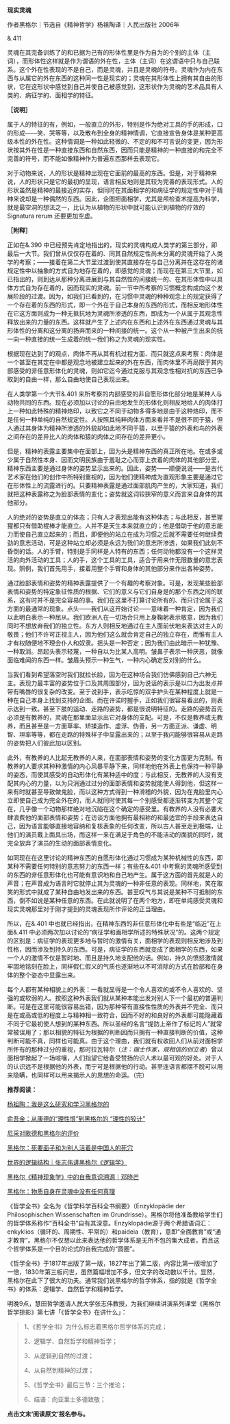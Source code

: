 **现实灵魂**

作者黑格尔｜节选自《精神哲学》杨祖陶译｜人民出版社 2006年

&.411

灵魂在其完备训练了的和已据为己有的形体性里是作为自为的个别的主体（主词），而形体性这样就是作为谓语的外在性，主体（主词）在这谓语中只与自己联系。这个外在性表现的不是自己，而是灵魂，并且是灵魂的符号。灵魂作为内在东西与从属它的外在东西的这种同一性是现实的；灵魂在其形体性上拥有其自由的形状，它在这形状中感觉到自己并使自己被感觉到，这形状作为灵魂的艺术品具有人类的、病征学的、面相学的特征。

**［说明］**

属于人的特征的有，例如，一般直立的外形，特别是作为绝对工具的手的形成，口的形成——笑、哭等等，以及散布到全身的精神情调，它直接宣告身体是某种更高级本性的外在性。这种情调是一种如此轻微的、不定的和不可言说的变更，因为形状按其外在性是一种直接东西和自然东西，因而只能是精神的一种直接的和完全不完善的符号，而不能如像精神作为普遍东西那样去表现它。

对于动物来说，人的形状是精神出现在它面前的最高的东西。但是，对于精神来说，人的形状只是它的最初的显现，语言相反地则是其较为完善的表现形式。人的形状虽然是精神的最接近的实存，但同时在其面相学的和病征学的规定性中对于精神来说却是一种偶然的东西。因此，企图把面相学，尤其是颅检查术提高为科学，就是最空洞的想法之一，比认为从植物的形状中就可能认识到植物的疗效的Signatura rerum 还要更加空虚。

**［附释］**

正如在&.390 中已经预先肯定地指出的，现实的灵魂构成人类学的第三部分，即最后一大节。我们曾从仅仅存在着的、同其自然规定性尚未分离的灵魂开始了人类学的考察；——接着在第二大节里过渡到使其直接存在与自己分离并在这存在的诸规定性中以抽象的方式自为地存在着的，即感觉的灵魂；而现在在第三大节里，如已指出的，则到达从那种分离进展到与其自然性的间接统一的、在其形体性中以具体方式自为存在着的，因而现实的灵魂。前一节中所考察的习惯概念构成向这个发展阶段的过渡。因为，如我们已看到的，在习惯中灵魂的种种观念上的规定获得了一个存在着的东西的形式，即一个外在于自己本身的东西的形式，而相反地形体性在它这方面则成为一种无抵抗地为灵魂所渗透的东西，即成为一个从属于其观念性释放出来的力量的东西。这样就产生了上述内在东西和上述外在东西通过灵魂与其形体性的分离和这分离的扬弃而来的一种间接的统一。这个从一种被产生出来的统一向一种直接的统一生成着的统一我们称之为灵魂的现实性。

根据现在达到了的观点，肉体不再从其有机过程方面、而只就这点来考察：肉体是一个甚至在其定在中都是观念地被建立起来的外在东西，而肉体里不再局限于其内部感受的非任意形体化的灵魂，则如它迄今通过克服与其观念性相对抗的东西已争取到的自由一样，那么自由地使自己表现出来。

在人类学第一个大节&.401 来所考察的内部感受的非自愿形体化部分地是某种人与动物共同的东西。现在必须加以讨论的自由地发生的形体化则相反地给人的肉体打上一种如此特殊的精神烙印，以致它之不同于动物多得多地是由于这种烙印，而不是任何一种单纯的自然规定性。人按照其纯粹肉体方面来看并不是很不同于猿，但人通过其身体为精神所渗透的外貌却如此地不同于猿，以至于猿的外表和鸟的外表之间存在的差异比人的肉体和猿的肉体之间存在的差异更小。

但是，精神的表露主要集中在面部上，因为头是精神东西的真正所在地。在或多或少属于自然性本身、因而文明民族由于羞耻之心而穿上衣着的肉体的其他部分里，精神东西主要是通过身体的姿势显示出来的。因此，姿势——顺便说说——是古代艺术家在他们的创作中所特别重视的，因为他们使精神成为直观形象主要是通过它在形体性上的流露进行的。只要精神表露是通过面部肌肉产生的，大家知道，我们就把这种表露称之为脸部表情的变化；姿势就这词较狭窄的意义而言来自身体的其他部分。

人的绝对的姿势是直立的体态；只有人才表现出能有这种体态；与此相反，甚至猩猩都只有借助棍棒才能直立。人并不是天生本来就直立的；他是借助于他的意志能力而使自己直立起来的；而且，即便他的站立在成为习惯之后就不需要任何继续费劲的意志活动，可是这种站立却必须是永远为我们的意志所渗透，如果我们此刻不昏倒的话。人的手臂，特别是手同样是人特有的东西；任何动物都没有一个这样灵活的向外活动的工具；人的手，这个工具的工具，适合于用来作无限数量的意志表现。照例，我们首先用手，接着用整个手臂和身体的其他部分来作出各种姿势。

通过脸部表情和姿势的精神表露提供了一个有趣的考察对象。可是，发现某些脸部表情和姿势的特定象征性质的根据、它们的意义与它们自身是的那个东西之间的联系，这有时并不是完全容易的事。我们在这里不打算讨论所有的、而只讨论属于这方面的最通常的现象。点头——我们从这开始讨论——意味着一种肯定，因为我们以此明白表示一种屈从。我们欧洲人在一切场合只用上身鞠躬表示敬意，因为我们同时不想放弃我们的独立性。东方人则相反地通过在主人面前伏地来表达对主人的敬畏；他们不许可正视主人，因为他们这么就会肯定自己的独立存在，而惟有主人才有权随便地不理会仆人和奴隶。摇头是一种否定；因为我们由此暗示一种犹豫、一种取消。昂起头表示轻蔑，一种自以为比某人高明。皱鼻子表示一种厌恶，就像面临难闻的东西一样。皱眉头预示一种生气，一种内心确定反对别的什么。

当我们看到希望落空时我们就拉长脸，因为在这种场合我们仿佛感到自己六神无主。表现力最丰富的姿势位于口及其周围部分，因为说话的表示是以口为出发点并带有嘴唇的很复杂的改变。至于说到手，表示吃惊的双手护头在某种程度上就是一种在自己本身上找到支持的企图。而在许诺时握手，正如我们很容易看出的，则表示达到一致。甚至下肢的运动、走路的姿势，都是很说明特征的。走路的姿势首先必须是有教养的，灵魂在那里面显示出它对身体的支配。可是，不仅是教养或无教养，而且甚至是一方面草率、矫揉造作、虚浮、伪善，另一方面正派、谦虚、明智、坦率等等，都在走路的特殊样子中显露出来的；以至于我闪能够很容易从走路的姿势把人们彼此加以区别。

此外，有教养的人比起无教养的人来，在面部表情和姿势的变化方面更为克制。有教养的人要求其种种激情的内心风暴平静下来，同样地他在外表上也保持一种平静的姿态，而使其感受的自动形体化有某种适中的度；与此相反，无教养的人没有支配其内心的力量，以为只消通过过分的面部表情和姿势就能使人得到他，但这样一来有时就甚至导致做鬼脸，而以这种方式得到一种滑稽的外貌，因为在鬼脸里内心立即使自己成为完全外在的，而人就同时使其每一个别感受都逐渐转变为其整个定在，几乎像一个动物那样绝对地沉陷在这个确定的感受里。有教养的人没有必要大肆浪费他的面部表情和姿势；在访谈方面他拥有最相称的和最适宜的手段来表达自己，因为语言能够直接地容纳和复核表象的任何改变，所以古人甚至走到极端，让他们的演员戴上面具出场，而这样一来在满足于角色的不能活动的面貌的同时，就完全放弃了演员的生动的面部表情变化。

如同现在在这里讨论的精神东西的自愿形体化通过习惯成为某种机械性的东西，即某种不需要任何特别的意志努力的东西一样；有些在&.401 中考察的灵魂所感受到的东西的非任意形体化也可能有意识地和自己地产生。属于这方面的首先就是人的声音；在声音成为语言时它就停止其为灵魂的一种非任意的表现。同样地，笑在取笑的形式中就成了某种自由地发出来的东西。甚至叹气与其说是某种不可抵制的东西，倒不如说是某种任意的东西。在此就说明了在两个地方，即在单纯感受灵魂和现实灵魂那里对于刚才提到的灵魂表现所作评论的正当理由。

所以，在&.401 中也就已经指出，在精神东西的非任意形体化中有些是“临近”在上面&.411 中必须两次加以讨论的“病征学和画相学所述的特殊状况”的。这两个规定的区别是：病征学的表现更多地与暂时的激情有关，面相学的表现则相反地涉及到性格，因而涉及到持久的东西。可是，病征学的东西就变成了面相学的东西，如果一个人的激情不仅是暂时地、而且是持久地支配他的话。例如，持久的愤怒激情就牢固地铭刻在脸上，同样假仁假义的气质也逐渐地以不可消除的方式在脸部和在身体的整个姿态中显露出来。

每个人都有某种相貌上的外表：一看就显得是一个令人喜欢的或不令人喜欢的、坚强的或软弱的人。按照这种外表我们就从某种本能出发对别人下一个最初的普遍判断。可是在这里可能很容易出错，因为那种带有直接性性质的外表并不完全、而只是在或高或低的程度上与精神相一致符合，因而不好的和良好的外表都可能隐藏着不同于它最初使人想到的某种东西。所以圣经的名言“提防上帝作了标记的人”就常常被误用了；那以相貌的特征为根据的判断因而只拥有一种直接判断的价值，这种判断可能不真，同样也可能真。由于这个理由，我们就有权收回人们从前对面相学所怀有的那种过分的重视，那时拉瓦特尔（_注：瑞士作家，观相信的创立者_）曾以面相学掀起了一场喧嚷，人们指望它给备受赞扬的识人术以最可观的好处。对于人的认识远不是根据他的外表，而宁可是根据他的行动。甚至连语言都摆不脱可以用来隐瞒，也同样可以用来揭示人的思想的命运。（完）

**推荐阅读：** 

[杨祖陶：我是这么研究和学习黑格尔的](http://mp.weixin.qq.com/s?__biz=MjM5MTExMDgwMQ==&mid=2649774831&idx=1&sn=520e2eb74dfe5dc2cca2211a4825a0ae&chksm=bebe791189c9f007926948896e492977d233b0459a3fd7fb00d62b225a14c147b0647cab910a&scene=21#wechat_redirect)  

[俞吾金：从康德的“理性恨”到黑格尔的 “理性的狡计”](http://mp.weixin.qq.com/s?__biz=MjM5MTExMDgwMQ==&mid=2649774782&idx=1&sn=cb0039f22b424133b243c75d33ffe838&chksm=bebe794089c9f056701f595d6dee4b469d1f3fb5fb31c2d5e9718b1b5070d632616a63027e99&scene=21#wechat_redirect)  

[尼采对歌德和黑格尔的评价](http://mp.weixin.qq.com/s?__biz=MjM5MTExMDgwMQ==&mid=2649774554&idx=1&sn=913c5dd8a60c48486140b8324d3e2121&chksm=bebe7a2489c9f33232f0b40c0bee71e81868e1f5d04d7acc72d99a7af49b8ff80d5afe4bcec0&scene=21#wechat_redirect)  

[黑格尔：死要面子和为别人活着是中国人的死穴](http://mp.weixin.qq.com/s?__biz=MzI4OTAxMTEwOA==&mid=2649999148&idx=1&sn=83e0172968d446dd58bdd70c27f819b1&chksm=f432c3e7c3454af17da2d6edd23862027126a0e9c6838ad46888a73d6176be24107203d282a1&scene=21#wechat_redirect)  

[世界的逻辑结构｜张志伟讲黑格尔《逻辑学》](http://mp.weixin.qq.com/s?__biz=MzI4OTAxMTEwOA==&mid=2649999141&idx=1&sn=678b2bcd239b54b2c3f057d81ec66ef4&chksm=f432c3eec3454af8c03b4bc036b8e405b7c0559369257e478400fb32c35b52d9509c257fba9a&scene=21#wechat_redirect)  

[黑格尔《精神现象学》中的自我意识溯源｜邓晓芒](http://mp.weixin.qq.com/s?__biz=MzI4OTAxMTEwOA==&mid=2649998747&idx=1&sn=851798bad09872c2d7a5647e30a361f1&chksm=f432c150c3454846e9458ce34e0f1c1f8a3cf1ec95cf1b5e00d1c349a10d6a20de3e955b01a6&scene=21#wechat_redirect)  

[黑格尔：物质自身在灵魂中没有任何真理](http://mp.weixin.qq.com/s?__biz=MzI4OTAxMTEwOA==&mid=2649999252&idx=1&sn=6a778bb814b6027ed1d07c2f198b26e0&chksm=f432c35fc3454a494019554127505409f33e6c74871abadd84380d77a729edb39fda0397a0b0&scene=21#wechat_redirect)  

《哲学全书》全名为《哲学科学百科全书纲要》（Enzyklopädie der Philosophischen Wissenschaften im Grundrisse）。黑格尔将他准备教给学生们的哲学体系称作“百科全书”自有其深意。Enzyklopädie源于两个希腊语词汇：enkyklios（循环的、周期性、平常的）和paideia（教育），意即“全面教育”或“通才教育”。黑格尔不仅想以此来表达他的哲学体系是无所不包的集大成者，而且这个哲学体系是一个目的论式的自我完成的“圆圈”。

《哲学全书》于1817年出版了第一版，1827年出了第二版，内容比第一版增加了一倍，1830年第三板问世，虽然篇幅增加不多，但文字的改动数以千计。显然，黑格尔在此下了很大的功夫。通常我们说黑格尔的哲学体系，指的就是《哲学全书》的体系：逻辑学、自然哲学和精神哲学。

明晚9点，慧田哲学邀请人民大学张志伟教授，为我们继续讲演系列课堂《黑格尔哲学掠影》第七讲「《哲学全书》在讲什么」：

> 1、《哲学全书》为什么标志着黑格尔哲学体系的完成；
> 
> 2、逻辑学、自然哲学和精神哲学；
> 
> 3、从逻辑到自然的过渡；
> 
> 4、从自然到精神的过渡；
> 
> 5、《哲学全书》最后三节：三个推论；
> 
> 6、结语：向亚里士多德致敬；

**点击文末‘阅读原文’报名参与。**